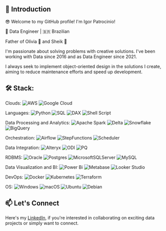 ## 👋 Introduction

😎 Welcome to my GitHub profile! I'm Igor Patrocinio! 

🚀 Data Engineer | 🇧🇷 Brazilian

Father of Olívia 👧 and Sheik 🐶

I'm passionate about solving problems with creative solutions. I've been working with Data since 2016 and as Data Engineer since 2021. 

I always seek to implement object-oriented design in the solutions I create, aiming to reduce maintenance efforts and speed up development.

## 🛠️ Stack:

Clouds:
![AWS](https://img.shields.io/badge/AWS-%23FF9900.svg?style=plastic&logo=amazon-aws&logoColor=white)
![Google Cloud](https://img.shields.io/badge/GCP-%234285F4.svg?style=plastic&logo=google-cloud&logoColor=white)

Languages:
![Python](https://img.shields.io/badge/Python-3670A0?style=plastic&logo=python&logoColor=ffdd54) 
![SQL](https://img.shields.io/badge/SQL-fffff?style=plastic&logo=amazondocumentdb&logoColor=ffffff)
![DAX](https://img.shields.io/badge/DAX-F2C811?style=plastic&logo=powerpages&logoColor=black)
![Shell Script](https://img.shields.io/badge/Shell-%23121011.svg?style=plastic&logo=gnu-bash&logoColor=white)

Data Processing and Analytics:
![Apache Spark](https://img.shields.io/badge/Apache%20Spark-FDEE21?style=plastic&logo=apachespark&logoColor=black)
![Delta](https://img.shields.io/badge/Delta_Lake-1D2F43?style=plastic&logo=delta&logoColor=00ADD5)
![Snowflake](https://img.shields.io/badge/Snowflake-29b5e8?style=plastic&logo=snowflake&logoColor=ffffff)
![BigQuery](https://img.shields.io/badge/Big_Query-498AFA?style=plastic&logo=googlebigquery&logoColor=white)

Orchestration:
![Airflow](https://img.shields.io/badge/Apache_Airflow-886DC4?style=plastic&logo=Apache%20Airflow&logoColor=white)
![StepFunctions](https://img.shields.io/badge/AWS_Step_Functions-ED3E7D?style=plastic&logo=amazonsqs&logoColor=white)
![Scheduler](https://img.shields.io/badge/GCP_Cloud_Scheduler-1589E9?style=plastic&logo=clockify&logoColor=white)

Data Integration:
![Alteryx](https://img.shields.io/badge/Alteryx-0078C0?style=plastic&logo=alteryx&logoColor=white)
![ODI](https://img.shields.io/badge/Oracle_Data_Integrator-white?style=plastic&logo=oracle&logoColor=D1272A)
![PQ](https://img.shields.io/badge/Power_Query-29784A?style=plastic&logo=googlesheets&logoColor=white)

RDBMS:
![Oracle](https://img.shields.io/badge/Oracle-F80000?style=plastic&logo=oracle&logoColor=white)
![Postgres](https://img.shields.io/badge/Postgres-%23316192.svg?style=plastic&logo=postgresql&logoColor=white)
![MicrosoftSQLServer](https://img.shields.io/badge/SQL%20Server-CC2927?style=plastic&logo=microsoft%20sql%20server&logoColor=white)
![MySQL](https://img.shields.io/badge/MySQL-%2300f.svg?style=plastic&logo=mysql&logoColor=white)


Data Visualization and BI:
![Power Bi](https://img.shields.io/badge/Power_BI-F2C811?style=plastic&logo=powerbi&logoColor=black)
![Metabase](https://img.shields.io/badge/Metabase-white?style=plastic&logo=metabase&logoColor=7AB5EA)
![Looker Studio](https://img.shields.io/badge/Looker_Studio-ffffff?style=plastic&logo=looker&logoColor=4285F4)

DevOps:
![Docker](https://img.shields.io/badge/Docker-%230db7ed.svg?style=plastic&logo=docker&logoColor=white)
![Kubernetes](https://img.shields.io/badge/Kubernetes-%23326ce5.svg?style=plastic&logo=kubernetes&logoColor=white)
![Terraform](https://img.shields.io/badge/Terraform-%235835CC.svg?style=plastic&logo=terraform&logoColor=white)

OS:
![Windows](https://img.shields.io/badge/Windows-0078D6?plastic&logo=windows&logoColor=white)
![macOS](https://img.shields.io/badge/Mac%20OS-000000?style=plastice&logo=macos&logoColor=F0F0F0)
![Ubuntu](https://img.shields.io/badge/Ubuntu-E95420?style=plastic&logo=ubuntu&logoColor=white)
![Debian](https://img.shields.io/badge/Debian-D70A53?style=plastic&logo=debian&logoColor=white)

## 📫 Let's Connect

Here's my [LinkedIn](https://www.linkedin.com/in/igor-patrocinio/), if you're interested in collaborating on exciting data projects or simply want to connect.

